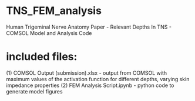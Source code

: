 # TNS_FEM_analysis
Human Trigeminal Nerve Anatomy Paper - Relevant Depths In TNS - COMSOL Model and Analysis Code

# included files: 
(1) COMSOL Output (submission).xlsx - output from COMSOL with maximum values of the activation function for different depths, varying skin impedance properties
(2) FEM Analysis Script.ipynb - python code to generate model figures
